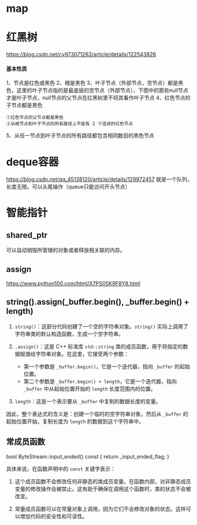 # map

# 红黑树
https://blog.csdn.net/cy973071263/article/details/122543826
#### 基本性质 
1、节点是红色或黑色
2、根是黑色
3、叶子节点（外部节点，空节点）都是黑色，这里的叶子节点指的是最底层的空节点（外部节点），下图中的那些null节点才是叶子节点，null节点的父节点在红黑树里不将其看作叶子节点
4、红色节点的子节点都是黑色

	①红色节点的父节点都是黑色
	②从根节点到叶子节点的所有路径上不能有 2 个连续的红色节点

5、从任一节点到叶子节点的所有路径都包含相同数目的黑色节点





# deque容器
https://blog.csdn.net/qq_45138120/article/details/129972457
就是一个队列，长度无限。可以头尾操作（queue只能访问开头节点）


# 智能指针
## shared_ptr
可以自动销毁所管理的对象或者释放相关联的内存。


## assign
https://www.python100.com/html/X7PS05K9F8Y8.html


## string().assign(_buffer.begin(), _buffer.begin() + length)

1. `string()`：这部分代码创建了一个空的字符串对象。`string()` 实际上调用了字符串类的默认构造函数，生成一个空字符串。
    
2. `.assign()`：这是 C++ 标准库 `std::string` 类的成员函数，用于将指定的数据赋值给字符串对象。在这里，它接受两个参数：
    
    - 第一个参数是 `_buffer.begin()`，它是一个迭代器，指向 `_buffer` 的起始位置。
    - 第二个参数是 `_buffer.begin() + length`，它是一个迭代器，指向 `_buffer` 中从起始位置开始的 `length` 长度范围内的位置。
3. `length`：这是一个表示要从 `_buffer` 中复制的数据长度的变量。
    

因此，整个表达式的含义是：创建一个临时的空字符串对象，然后从 `_buffer` 的起始位置开始，复制长度为 `length` 的数据到这个字符串中。


## 常成员函数
bool ByteStream::input_ended() const { return _input_ended_flag; }

具体来说，在函数声明中的 `const` 关键字表示：

1. 这个成员函数不会修改任何非静态的类成员变量。在函数内部，对非静态成员变量的修改操作会被禁止。这有助于确保在调用这个函数时，类的状态不会被改变。
    
2. 常量成员函数可以在常量对象上调用，因为它们不会修改对象的状态。这样可以增加代码的安全性和可读性。